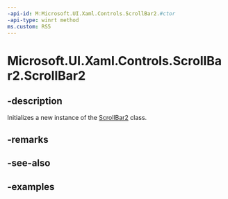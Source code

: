 ```yaml
---
-api-id: M:Microsoft.UI.Xaml.Controls.ScrollBar2.#ctor
-api-type: winrt method
ms.custom: RS5
---
```


<!-- Method syntax.
public ScrollBar2.ScrollBar2()
-->

# Microsoft.UI.Xaml.Controls.ScrollBar2.ScrollBar2

## -description

Initializes a new instance of the [ScrollBar2](scrollbar2.md) class.

## -remarks

## -see-also

## -examples

